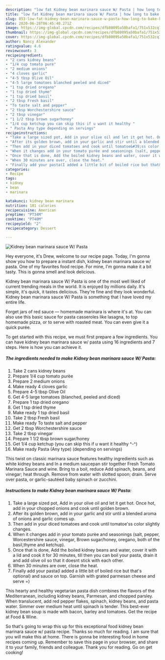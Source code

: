 ```yaml
---
description: "low fat Kidney bean marinara sauce W/ Pasta | how long to bake Kidney bean marinara sauce W/ Pasta"
title: "low fat Kidney bean marinara sauce W/ Pasta | how long to bake Kidney bean marinara sauce W/ Pasta"
slug: 853-low-fat-kidney-bean-marinara-sauce-w-pasta-how-long-to-bake-kidney-bean-marinara-sauce-w-pasta
date: 2020-06-28T06:45:40.271Z
image: https://img-global.cpcdn.com/recipes/dfb80095a50bafa1/751x532cq70/kidney-bean-marinara-sauce-w-pasta-recipe-main-photo.jpg
thumbnail: https://img-global.cpcdn.com/recipes/dfb80095a50bafa1/751x532cq70/kidney-bean-marinara-sauce-w-pasta-recipe-main-photo.jpg
cover: https://img-global.cpcdn.com/recipes/dfb80095a50bafa1/751x532cq70/kidney-bean-marinara-sauce-w-pasta-recipe-main-photo.jpg
author: Nancy Alexander
ratingvalue: 4.6
reviewcount: 3
recipeingredient:
- "2 cans kidney beans"
- "1/4 cup tomato pure"
- "2 medium onions"
- "4 cloves garlic"
- "4-5 tbsp Olive Oil"
- "4-5 large tomatoes blanched peeled and diced"
- "1 tsp dried oregano"
- "1 tsp dried thyme"
- "1 tsp dried basil"
- "2 tbsp Fresh basil"
- "To taste salt and pepper"
- "2 tbsp Worchestershire sauce"
- "2 tbsp vinegar"
- "1 1/2 tbsp brown sugarhoney"
- "1/4 cup ketchup you can skip this if u want it healthy "
- " Pasta Any type depending on servings"
recipeinstructions:
- "Take a large sized pot, Add in your olive oil and let it get hot. Once hot, add in your chopped onions and cook until golden brown."
- "After its golden brown, add in your garlic and stir until a blended aroma of onions and garlic comes up."
- "Then add in your diced tomatoes and cook until tomatoe&#39;ss color slightly changes."
- "When it changes add in your tomato purèe and seasonings (salt, pepper, Worcestershire sauce, vinegar, Brown sugar/honey, oregano, both of the basil,thyme and ketchup)."
- "Once that is done, Add the boiled kidney beans and water, cover it with a lid and cook it for 30 minutes, till then you can boil your pasta, drain it and add olive oil so that it doesnt stick with each other."
- "When 30 minutes are over, close the heat."
- "Finally add your pasta(I added a little bit of boiled rice but that&#39;s optional) and sauce on top. Garnish with grated parmesan cheese and serve =)"
categories:
- Recipe
tags:
- kidney
- bean
- marinara

katakunci: kidney bean marinara 
nutrition: 181 calories
recipecuisine: American
preptime: "PT34M"
cooktime: "PT40M"
recipeyield: "2"
recipecategory: Dessert

---
```



![Kidney bean marinara sauce W/ Pasta](https://img-global.cpcdn.com/recipes/dfb80095a50bafa1/751x532cq70/kidney-bean-marinara-sauce-w-pasta-recipe-main-photo.jpg)

Hey everyone, it's Drew, welcome to our recipe page. Today, I'm gonna show you how to prepare a instant dish, kidney bean marinara sauce w/ pasta. One of my favorites food recipe. For mine, I'm gonna make it a bit tasty. This is gonna smell and look delicious.

Kidney bean marinara sauce W/ Pasta is one of the most well liked of current trending meals in the world. It is enjoyed by millions daily. It's simple, it's quick, it tastes delicious. They're fine and they look wonderful. Kidney bean marinara sauce W/ Pasta is something that I have loved my entire life.

Forget jars of red sauce — homemade marinara is where it&#39;s at. You can also use this basic sauce for pasta casseroles like lasagna, to top homemade pizza, or to serve with roasted meat. You can even give it a quick purée.


To get started with this recipe, we must first prepare a few ingredients. You can have kidney bean marinara sauce w/ pasta using 16 ingredients and 7 steps. Here is how you can achieve it.

<!--inarticleads1-->

##### The ingredients needed to make Kidney bean marinara sauce W/ Pasta:

1. Take 2 cans kidney beans
1. Prepare 1/4 cup tomato purèe
1. Prepare 2 medium onions
1. Make ready 4 cloves garlic
1. Prepare 4-5 tbsp Olive Oil
1. Get 4-5 large tomatoes (blanched, peeled and diced)
1. Prepare 1 tsp dried oregano
1. Get 1 tsp dried thyme
1. Make ready 1 tsp dried basil
1. Take 2 tbsp Fresh basil
1. Make ready To taste salt and pepper
1. Get 2 tbsp Worchestershire sauce
1. Take 2 tbsp vinegar
1. Prepare 1 1/2 tbsp brown sugar/honey
1. Get 1/4 cup ketchup (you can skip this if u want it healthy ^-^)
1. Make ready  Pasta (Any type) (depending on servings)


This twist on classic marinara sauce features healthy ingredients such as white kidney beans and In a medium saucepan stir together Fresh Tomato Marinara Sauce and wine. Bring to a boil, reduce Add spinach, beans, and vinegar; heat through. Remove from water with slotted spoon; drain. Serve over pasta, or garlic-sautéed baby spinach or zucchini. 

<!--inarticleads2-->

##### Instructions to make Kidney bean marinara sauce W/ Pasta:

1. Take a large sized pot, Add in your olive oil and let it get hot. Once hot, add in your chopped onions and cook until golden brown.
1. After its golden brown, add in your garlic and stir until a blended aroma of onions and garlic comes up.
1. Then add in your diced tomatoes and cook until tomatoe&#39;ss color slightly changes.
1. When it changes add in your tomato purèe and seasonings (salt, pepper, Worcestershire sauce, vinegar, Brown sugar/honey, oregano, both of the basil,thyme and ketchup).
1. Once that is done, Add the boiled kidney beans and water, cover it with a lid and cook it for 30 minutes, till then you can boil your pasta, drain it and add olive oil so that it doesnt stick with each other.
1. When 30 minutes are over, close the heat.
1. Finally add your pasta(I added a little bit of boiled rice but that&#39;s optional) and sauce on top. Garnish with grated parmesan cheese and serve =)


This hearty and healthy vegetarian pasta dish combines the flavors of the Mediterranean, including kidney beans, Parmesan, and chopped parsley. When translucent, add red pepper flakes, spinach, kidney beans, and pasta water. Simmer over medium heat until spinach is tender. This best-ever kidney bean soup is made with bacon, barley and tomatoes. Get the recipe at Food &amp; Wine. 

So that's going to wrap this up for this exceptional food kidney bean marinara sauce w/ pasta recipe. Thanks so much for reading. I am sure that you will make this at home. There is gonna be interesting food in home recipes coming up. Remember to save this page in your browser, and share it to your family, friends and colleague. Thank you for reading. Go on get cooking!
